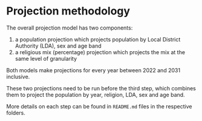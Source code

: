 # Projection methodology
The overall projection model has two components:
 1. a population projection which projects population by Local District Authority (LDA), sex and age band
 2. a religious mix (percentage) projection which projects the mix at the same level of granularity

Both models make projections for every year between 2022 and 2031 inclusive.

These two projections need to be run before the third step, which combines them to project the population by year, religion, LDA, sex and age band.

More details on each step can be found in `README.md` files in the respective folders.
